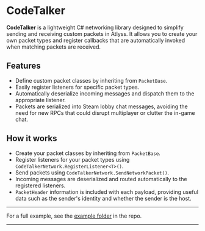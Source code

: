 # CodeTalker

**CodeTalker** is a lightweight C# networking library designed to simplify sending and receiving custom packets in Atlyss. It allows you to create your own packet types and register callbacks that are automatically invoked when matching packets are received.

## Features

- Define custom packet classes by inheriting from `PacketBase`.
- Easily register listeners for specific packet types.
- Automatically deserialize incoming messages and dispatch them to the appropriate listener.
- Packets are serialized into Steam lobby chat messages, avoiding the need for new RPCs that could disrupt multiplayer or clutter the in-game chat.

## How it works

- Create your packet classes by inheriting from `PacketBase`.
- Register listeners for your packet types using `CodeTalkerNetwork.RegisterListener<T>()`.
- Send packets using `CodeTalkerNetwork.SendNetworkPacket()`.
- Incoming messages are deserialized and routed automatically to the registered listeners.
- `PacketHeader` information is included with each payload, providing useful data such as the sender's identity and whether the sender is the host.

---

For a full example, see the [example folder](https://github.com/RobynLlama/CodeTalker/tree/main/src/CodeTalker/Examples) in the repo.

---
